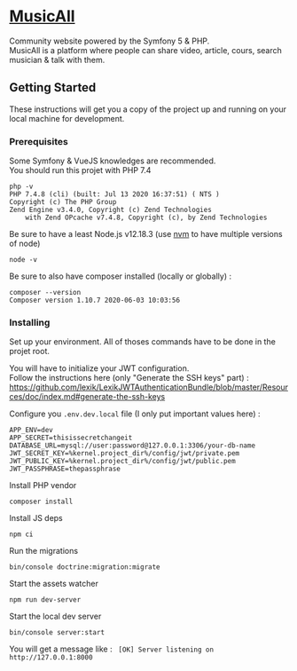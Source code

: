 # [MusicAll](https://www.musicall.com)

Community website powered by the Symfony 5 & PHP.  
MusicAll is a platform where people can share video, article, cours, search musician & talk with them.

## Getting Started

These instructions will get you a copy of the project up and running on your local machine for development.

### Prerequisites

Some Symfony & VueJS knowledges are recommended.  
You should run this projet with PHP 7.4 
```
php -v
PHP 7.4.8 (cli) (built: Jul 13 2020 16:37:51) ( NTS )
Copyright (c) The PHP Group
Zend Engine v3.4.0, Copyright (c) Zend Technologies
    with Zend OPcache v7.4.8, Copyright (c), by Zend Technologies
```

Be sure to have a least Node.js v12.18.3 (use [nvm](https://github.com/creationix/nvm) to have multiple versions of node)
```
node -v
```
Be sure to also have composer installed (locally or globally) :
```
composer --version
Composer version 1.10.7 2020-06-03 10:03:56
```

### Installing
 
Set up your environment. All of thoses commands have to be done in the projet root.

You will have to initialize your JWT configuration.   
Follow the instructions here (only "Generate the SSH keys" part) : https://github.com/lexik/LexikJWTAuthenticationBundle/blob/master/Resources/doc/index.md#generate-the-ssh-keys


Configure you ```.env.dev.local``` file (I only put important values here) :
```
APP_ENV=dev
APP_SECRET=thisissecretchangeit
DATABASE_URL=mysql://user:password@127.0.0.1:3306/your-db-name
JWT_SECRET_KEY=%kernel.project_dir%/config/jwt/private.pem
JWT_PUBLIC_KEY=%kernel.project_dir%/config/jwt/public.pem
JWT_PASSPHRASE=thepassphrase
```

Install PHP vendor
```
composer install
```

Install JS deps
```
npm ci
```

Run the migrations
```
bin/console doctrine:migration:migrate
```

Start the assets watcher
```
npm run dev-server
```

Start the local dev server
```
bin/console server:start
```
You will get a message like : ``` [OK] Server listening on http://127.0.0.1:8000```

